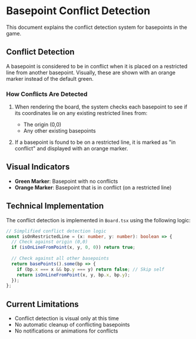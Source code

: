 # Basepoint Conflict Detection

This document explains the conflict detection system for basepoints in the game.

## Conflict Detection

A basepoint is considered to be in conflict when it is placed on a restricted line from another basepoint. Visually, these are shown with an orange marker instead of the default green.

### How Conflicts Are Detected

1. When rendering the board, the system checks each basepoint to see if its coordinates lie on any existing restricted lines from:
   - The origin (0,0)
   - Any other existing basepoints

2. If a basepoint is found to be on a restricted line, it is marked as "in conflict" and displayed with an orange marker.

## Visual Indicators

- **Green Marker**: Basepoint with no conflicts
- **Orange Marker**: Basepoint that is in conflict (on a restricted line)

## Technical Implementation

The conflict detection is implemented in `Board.tsx` using the following logic:

```typescript
// Simplified conflict detection logic
const isOnRestrictedLine = (x: number, y: number): boolean => {
  // Check against origin (0,0)
  if (isOnLineFromPoint(x, y, 0, 0)) return true;
  
  // Check against all other basepoints
  return basePoints().some(bp => {
    if (bp.x === x && bp.y === y) return false; // Skip self
    return isOnLineFromPoint(x, y, bp.x, bp.y);
  });
};
```

## Current Limitations

- Conflict detection is visual only at this time
- No automatic cleanup of conflicting basepoints
- No notifications or animations for conflicts
